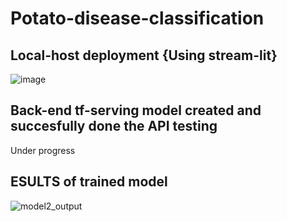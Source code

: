# Potato-disease-classification


## Local-host deployment {Using stream-lit}
![image](https://user-images.githubusercontent.com/66863370/183115417-50f1ce10-1d7b-4060-b4ba-1f193b389ae9.png)


## Back-end tf-serving model created and succesfully done the API testing
Under progress

## ESULTS of trained model
![model2_output](https://user-images.githubusercontent.com/66863370/183116075-6087cf67-a652-428b-ac09-25a1d3025cd4.png)


